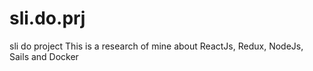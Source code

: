 # sli.do.prj
sli do project
This is a research of mine about ReactJs, Redux, NodeJs, Sails and Docker
